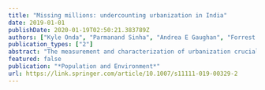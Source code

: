 ```yaml
---
title: "Missing millions: undercounting urbanization in India"
date: 2019-01-01
publishDate: 2020-01-19T02:50:21.383789Z
authors: ["Kyle Onda", "Parmanand Sinha", "Andrea E Gaughan", "Forrest R Stevens", "Nikhil Kaza"]
publication_types: ["2"]
abstract: "The measurement and characterization of urbanization crucially depends upon defining what counts as urban. The government of India estimates that only 31% of the population is urban. We show that this is an artifact of the definition of urbanity and an underestimate of the level of urbanization in India. We use a random forest-based model to create a high-resolution (~ 100 m) population grid from district-level data available from the Indian Census for 2001 and 2011, a novel application of such methods to create temporally consistent population grids. We then apply a community-detection clustering algorithm to construct urban agglomerations for the entire country. Compared with the 2011 official statistics, we estimate 12% more of urban population, but find fewer mid-size cities. We also identify urban agglomerations that span jurisdictional boundaries across large portions of Kerala and the Gangetic Plain."
featured: false
publication: "*Population and Environment*"
url: https://link.springer.com/article/10.1007/s11111-019-00329-2
---
```


